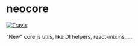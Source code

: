 [travis]: https://travis-ci.org/neopoly/neocore-js
[travis-badge]: https://img.shields.io/travis/neopoly/neocore-js.svg?branch=master

neocore
=======

[![Travis][travis-badge]][travis]

"New" core js utils, like DI helpers, react-mixins, ...